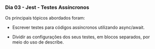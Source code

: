 ### Dia 03 - Jest - Testes Assíncronos

Os principais tópicos abordados foram:

* Escrever testes para códigos assíncronos utilizando async/await.

* Dividir as configurações dos seus testes, em blocos separados, por meio do uso de describe.
